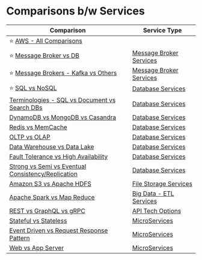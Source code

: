 # Comparisons b/w Services

| Comparison                                                                                                            | Service Type                                              |
|-----------------------------------------------------------------------------------------------------------------------|-----------------------------------------------------------|
| :star: [AWS - All Comparisons](2_AWSServices/AWS-All-Comparisons.md)                                                  |                                                           |
| :star: [Message Broker vs DB](5_MessageBrokers/MessageBrokerVsDB.md)                                                  | [Message Broker Services](5_MessageBrokers)               |
| :star: [Message Brokers - Kafka vs Others](5_MessageBrokers/KafkaVsRabbitMQVsSQSVsSNS.md)                             | [Message Broker Services](5_MessageBrokers)               |
| :star: [SQL vs NoSQL](3_DatabaseServices/SQLvsNoSQL/Readme.md)                                                        | [Database Services](3_DatabaseServices)                   |
| [Terminologies - SQL vs Document vs Search DBs](3_DatabaseServices/SQLvsNoSQL/TermsComparisons.md)                    | [Database Services](3_DatabaseServices)                   |
| [DynamoDB vs MongoDB vs Casandra](3_DatabaseServices/NoSQL-Databases/DynamoDBVsMongoDBVsCasandra.md)                  | [Database Services](3_DatabaseServices)                   |
| [Redis vs MemCache](3_DatabaseServices/In-Memory-Databases/RedisVsMemcache.md)                                        | [Database Services](3_DatabaseServices)                   |
| [OLTP vs OLAP](3_DatabaseServices/OLTPvsOTAP.md)                                                                      | [Database Services](3_DatabaseServices)                   |
| [Data Warehouse vs Data Lake](6_BigDataServices/StorageDBs/Glossaries/DataWarehousesVsLake.md)                        | [Database Services](3_DatabaseServices)                   |
| [Fault Tolerance vs High Availability](7_PropertiesDistributedSystem/Reliability/FaultToleranceVsHighAvailability.md) | [Database Services](3_DatabaseServices)                   |
| [Strong vs Semi vs Eventual Consistency/Replication](3_DatabaseServices/Consistency&Replication/Readme.md)            | [Database Services](3_DatabaseServices)                   |
| [Amazon S3 vs Apache HDFS](11_FileStorageServicesHDFS/HDFSVsS3.md)                                                    | [File Storage Services](11_FileStorageServicesHDFS)       |
| [Apache Spark vs Map Reduce](6_BigDataServices/ETLServices/ApacheSparkVsMapReduce.md)                                 | [Big Data - ETL Services](6_BigDataServices/ETLServices/) |
| [REST vs GraphQL vs gRPC](8_APITechOptions/Readme.md)                                                                 | [API Tech Options](8_APITechOptions/Readme.md)            |
| [Stateful vs Stateless](7_PropertiesDistributedSystem/StatefulVsStateless.md)                                         | [MicroServices](4_MicroServicesSOA)                       |
| [Event Driven vs Request Response Pattern](4_MicroServicesSOA/EventDrivenVsRequestResponsePattern.md)                 | [MicroServices](4_MicroServicesSOA)                       |
| [Web vs App Server](7_PropertiesDistributedSystem/WebVsAppServer.md)                                                  | [MicroServices](4_MicroServicesSOA)                       |